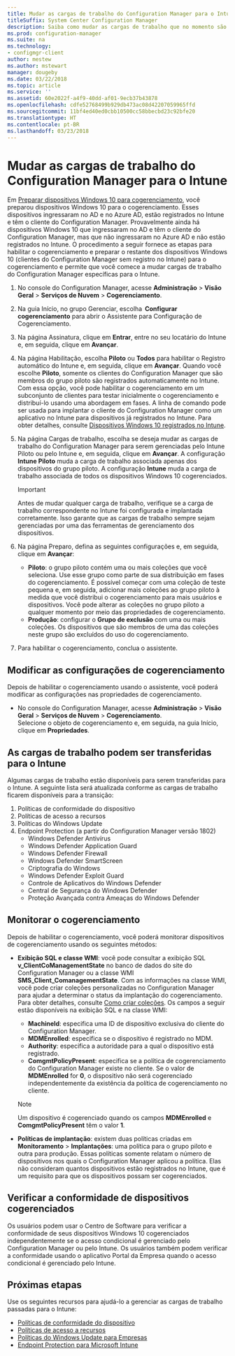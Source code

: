 ```yaml
---
title: Mudar as cargas de trabalho do Configuration Manager para o Intune
titleSuffix: System Center Configuration Manager
description: Saiba como mudar as cargas de trabalho que no momento são gerenciadas pelo Configuration Manager para serem gerenciadas pelo Microsoft Intune.
ms.prod: configuration-manager
ms.suite: na
ms.technology:
- configmgr-client
author: mestew
ms.author: mstewart
manager: dougeby
ms.date: 03/22/2018
ms.topic: article
ms.service: ''
ms.assetid: 60e2022f-a4f9-40dd-af01-9ecb37b43878
ms.openlocfilehash: cdfe52768499b929db473ac08d42207059965ffd
ms.sourcegitcommit: 11bf4ed40ed0cbb10500cc58bbecbd23c92bfe20
ms.translationtype: HT
ms.contentlocale: pt-BR
ms.lasthandoff: 03/23/2018
---
```

# <a name="switch-configuration-manager-workloads-to-intune"></a>Mudar as cargas de trabalho do Configuration Manager para o Intune
Em [Preparar dispositivos Windows 10 para cogerenciamento](co-management-prepare.md), você preparou dispositivos Windows 10 para o cogerenciamento. Esses dispositivos ingressaram no AD e no Azure AD, estão registrados no Intune e têm o cliente do Configuration Manager. Provavelmente ainda há dispositivos Windows 10 que ingressaram no AD e têm o cliente do Configuration Manager, mas que não ingressaram no Azure AD e não estão registrados no Intune. O procedimento a seguir fornece as etapas para habilitar o cogerenciamento e preparar o restante dos dispositivos Windows 10 (clientes do Configuration Manager sem registro no Intune) para o cogerenciamento e permite que você comece a mudar cargas de trabalho do Configuration Manager específicas para o Intune.

1. No console do Configuration Manager, acesse **Administração** > **Visão Geral** > **Serviços de Nuvem** > **Cogerenciamento**.    
2. Na guia Início, no grupo Gerenciar, escolha  **Configurar cogerenciamento** para abrir o Assistente para Configuração de Cogerenciamento.    
3. Na página Assinatura, clique em **Entrar**, entre no seu locatário do Intune e, em seguida, clique em **Avançar**.   
4. Na página Habilitação, escolha **Piloto** ou **Todos** para habilitar o Registro automático do Intune e, em seguida, clique em **Avançar**. Quando você escolhe **Piloto**, somente os clientes do Configuration Manager que são membros do grupo piloto são registrados automaticamente no Intune. Com essa opção, você pode habilitar o cogerenciamento em um subconjunto de clientes para testar inicialmente o cogerenciamento e distribuí-lo usando uma abordagem em fases. A linha de comando pode ser usada para implantar o cliente do Configuration Manager como um aplicativo no Intune para dispositivos já registrados no Intune. Para obter detalhes, consulte [Dispositivos Windows 10 registrados no Intune](co-management-prepare.md#windows-10-devices-enrolled-in-intune).
5. Na página Cargas de trabalho, escolha se deseja mudar as cargas de trabalho do Configuration Manager para serem gerenciadas pelo Intune Piloto ou pelo Intune e, em seguida, clique em **Avançar**. A configuração **Intune Piloto** muda a carga de trabalho associada apenas dos dispositivos do grupo piloto. A configuração **Intune** muda a carga de trabalho associada de todos os dispositivos Windows 10 cogerenciados. 
        
   > [!Important]    
   > Antes de mudar qualquer carga de trabalho, verifique se a carga de trabalho correspondente no Intune foi configurada e implantada corretamente. Isso garante que as cargas de trabalho sempre sejam gerenciadas por uma das ferramentas de gerenciamento dos dispositivos.   
1. Na página Preparo, defina as seguintes configurações e, em seguida, clique em **Avançar**:
    - **Piloto**: o grupo piloto contém uma ou mais coleções que você seleciona. Use esse grupo como parte de sua distribuição em fases do cogerenciamento. É possível começar com uma coleção de teste pequena e, em seguida, adicionar mais coleções ao grupo piloto à medida que você distribui o cogerenciamento para mais usuários e dispositivos. Você pode alterar as coleções no grupo piloto a qualquer momento por meio das propriedades de cogerenciamento.
    - **Produção**: configurar o **Grupo de exclusão** com uma ou mais coleções. Os dispositivos que são membros de uma das coleções neste grupo são excluídos do uso do cogerenciamento. 
2. Para habilitar o cogerenciamento, conclua o assistente.  

## <a name="modify-your-co-management-settings"></a>Modificar as configurações de cogerenciamento
Depois de habilitar o cogerenciamento usando o assistente, você poderá modificar as configurações nas propriedades de cogerenciamento.  
- No console do Configuration Manager, acesse **Administração** > **Visão Geral** > **Serviços de Nuvem** > **Cogerenciamento**.  
Selecione o objeto de cogerenciamento e, em seguida, na guia Início, clique em **Propriedades**. 

## <a name="workloads-able-to-be-transitioned-to-intune"></a>As cargas de trabalho podem ser transferidas para o Intune
Algumas cargas de trabalho estão disponíveis para serem transferidas para o Intune. A seguinte lista será atualizada conforme as cargas de trabalho ficarem disponíveis para a transição:
1. Políticas de conformidade do dispositivo
2. Políticas de acesso a recursos
3. Políticas do Windows Update
4. Endpoint Protection (a partir do Configuration Manager versão 1802)
      - Windows Defender Antivírus
      - Windows Defender Application Guard
      - Windows Defender Firewall
      - Windows Defender SmartScreen
      - Criptografia do Windows
      - Windows Defender Exploit Guard
      - Controle de Aplicativos do Windows Defender
      - Central de Segurança do Windows Defender
      - Proteção Avançada contra Ameaças do Windows Defender



## <a name="monitor-co-management"></a>Monitorar o cogerenciamento
Depois de habilitar o cogerenciamento, você poderá monitorar dispositivos de cogerenciamento usando os seguintes métodos:
- **Exibição SQL e classe WMI**: você pode consultar a exibição SQL **v&#95;ClientCoManagementState** no banco de dados do site do Configuration Manager ou a classe WMI **SMS&#95;Client&#95;ComanagementState**. Com as informações na classe WMI, você pode criar coleções personalizadas no Configuration Manager para ajudar a determinar o status da implantação do cogerenciamento. Para obter detalhes, consulte [Como criar coleções](/sccm/core/clients/manage/collections/create-collections). Os campos a seguir estão disponíveis na exibição SQL e na classe WMI: 
    - **MachineId**: especifica uma ID de dispositivo exclusiva do cliente do Configuration Manager.
    - **MDMEnrolled**: especifica se o dispositivo é registrado no MDM. 
    - **Authority**: especifica a autoridade para a qual o dispositivo está registrado.
    - **ComgmtPolicyPresent**: especifica se a política de cogerenciamento do Configuration Manager existe no cliente. Se o valor de **MDMEnrolled** for **0**, o dispositivo não será cogerenciado independentemente da existência da política de cogerenciamento no cliente.

   > [!Note]    
   > Um dispositivo é cogerenciado quando os campos **MDMEnrolled** e **ComgmtPolicyPresent** têm o valor **1**.

- **Políticas de implantação**: existem duas políticas criadas em **Monitoramento** > **Implantações**: uma política para o grupo piloto e outra para produção. Essas políticas somente relatam o número de dispositivos nos quais o Configuration Manager aplicou a política. Elas não consideram quantos dispositivos estão registrados no Intune, que é um requisito para que os dispositivos possam ser cogerenciados.  

## <a name="check-compliance-for-co-managed-devices"></a>Verificar a conformidade de dispositivos cogerenciados
Os usuários podem usar o Centro de Software para verificar a conformidade de seus dispositivos Windows 10 cogerenciados independentemente se o acesso condicional é gerenciado pelo Configuration Manager ou pelo Intune. Os usuários também podem verificar a conformidade usando o aplicativo Portal da Empresa quando o acesso condicional é gerenciado pelo Intune.

## <a name="next-steps"></a>Próximas etapas
Use os seguintes recursos para ajudá-lo a gerenciar as cargas de trabalho passadas para o Intune:
- [Políticas de conformidade do dispositivo](https://docs.microsoft.com/intune/device-compliance-get-started)
- [Políticas de acesso a recursos](https://docs.microsoft.com/intune/device-profiles)
- [Políticas do Windows Update para Empresas](https://docs.microsoft.com/intune/windows-update-for-business-configure)
- [Endpoint Protection para Microsoft Intune](https://docs.microsoft.com/intune-classic/deploy-use/help-secure-windows-pcs-with-endpoint-protection-for-microsoft-intune)
